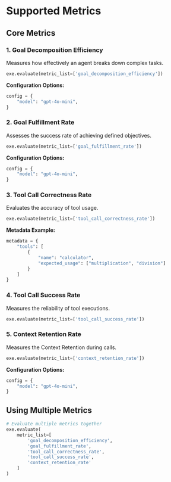 # Supported Metrics

## Core Metrics

### 1. Goal Decomposition Efficiency
Measures how effectively an agent breaks down complex tasks.

```python
exe.evaluate(metric_list=['goal_decomposition_efficiency'])
```

**Configuration Options:**
```python
config = {
    "model": "gpt-4o-mini",
}
```

### 2. Goal Fulfillment Rate
Assesses the success rate of achieving defined objectives.

```python
exe.evaluate(metric_list=['goal_fulfillment_rate'])
```

**Configuration Options:**
```python
config = {
    "model": "gpt-4o-mini",
}
```

### 3. Tool Call Correctness Rate
Evaluates the accuracy of tool usage.

```python
exe.evaluate(metric_list=['tool_call_correctness_rate'])
```

**Metadata Example:**
```python
metadata = {
    "tools": [
        {
            "name": "calculator",
            "expected_usage": ["multiplication", "division"]
        }
    ]
}
```

### 4. Tool Call Success Rate
Measures the reliability of tool executions.

```python
exe.evaluate(metric_list=['tool_call_success_rate'])
```

### 5. Context Retention Rate
Measures the Context Retention during calls.

```python
exe.evaluate(metric_list=['context_retention_rate'])
```

**Configuration Options:**
```python
config = {
    "model": "gpt-4o-mini",
}
```

## Using Multiple Metrics
```python
# Evaluate multiple metrics together
exe.evaluate(
    metric_list=[
        'goal_decomposition_efficiency',
        'goal_fulfillment_rate',
        'tool_call_correctness_rate',
        'tool_call_success_rate',
        'context_retention_rate'
    ]
)
```

